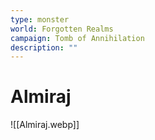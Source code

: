 ```yaml
---
type: monster
world: Forgotten Realms
campaign: Tomb of Annihilation
description: ""
---
```


# Almiraj
![[Almiraj.webp]]